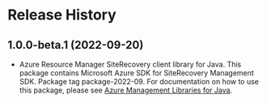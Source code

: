 # Release History

## 1.0.0-beta.1 (2022-09-20)

- Azure Resource Manager SiteRecovery client library for Java. This package contains Microsoft Azure SDK for SiteRecovery Management SDK.  Package tag package-2022-09. For documentation on how to use this package, please see [Azure Management Libraries for Java](https://aka.ms/azsdk/java/mgmt).
